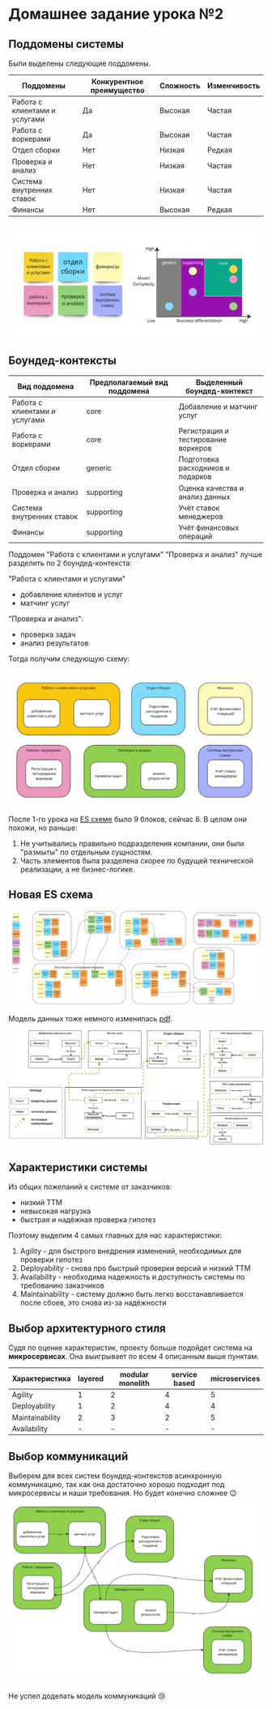# Домашнее задание урока №2

## Поддомены системы

Были выделены следующие поддомены.

Поддомены | Конкурентное преимущество | Сложность | Изменчивость
--- | --- | --- | ---
Работа с клиентами и услугами | Да | Высокая | Частая
Работа с воркерами | Да | Высокая | Частая
Отдел сборки | Нет | Низкая | Редкая
Проверка и анализ | Нет | Низкая | Частая
Система внутренних ставок | Нет | Низкая | Частая
Финансы | Нет | Высокая | Редкая

![Поддомены](./sub_domains.jpg)

## Боундед-контексты

Вид поддомена | Предполагаемый вид поддомена  | Выделенный боундед-контекст
--- | --- | --- 
Работа с клиентами и услугами | core | Добавление и матчинг услуг
Работа с воркерами | core | Регистрация и тестирование воркеров
Отдел сборки | generic | Подготовка расходников и подарков
Проверка и анализ | supporting | Оценка качества и анализ данных
Система внутренних ставок | supporting | Учёт ставок менеджеров
Финансы | supporting | Учёт финансовых операций

Поддомен "Работа с клиентами и услугами" "Проверка и анализ" лучше разделить по 2 боундед-контекста:

"Работа с клиентами и услугами"

- добавление клиентов и услуг
- матчинг услуг

"Проверка и анализ":

- проверка задач
- анализ результатов

Тогда получим следующую схему:

![Боундед-контексты](./bounded_context.jpg)

После 1-го урока на [ES схеме](../week1/es.jpg) было 9 блоков, сейчас 8. В целом они похожи, но раньше:

1. Не учитывались правильно подразделения компании, они были "размыты" по отдельным сущностям. 
2. Часть элементов была разделена скорее по будущей технической реализации, а не бизнес-логике.

## Новая ES схема

![ES схема](./es.jpg)

Модель данных тоже немного изменилась [pdf](./data_model.pdf).

![Модель данных](./data_model.jpg)

## Характеристики системы

Из общих пожеланий к системе от заказчиков:

- низкий TTM
- невысокая нагрузка
- быстрая и надёжная проверка гипотез

Поэтому выделим 4 самых главных для нас характеристики:

1. Agility - для быстрого внедрения изменений, необходимых для проверки гипотез
2. Deployability - снова про быстрый проверки версий и низкий ТТМ
3. Availability - необходима надежность и доступность системы по требованию заказчиков
4. Maintainability - систему должно быть легко восстанавливается после сбоев, это снова из-за надёжности

## Выбор архитектурного стиля

Судя по оценке характеристик, проекту больше подойдет система на **микросервисах**. Она выигрывает по всем 4 описанным выше пунктам.

Характеристика | layered | modular monolith | service based | microservices
--- | --- | --- | --- | ---
Agility | 1 | 2 | 4 | 5
Deployability | 1 | 2 | 4 | 4
Maintainability | 2 | 3 | 2 | 5
Availability | - | - | - | -

## Выбор коммуникаций

Выберем для всех систем боундед-контекстов асинхронную коммуникацию, так как она достаточно хорошо подходит под микросервисы и наши требования. Но будет конечно сложнее 😉

![Выбор коммуникаций](./communication.jpg)

Не успел доделать модель коммуникаций 😢
